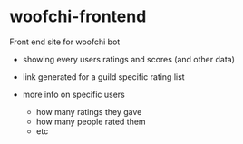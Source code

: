 # woofchi-frontend

Front end site for woofchi bot

- showing every users ratings and scores (and other data)

- link generated for a guild specific rating list

- more info on specific users
  - how many ratings they gave
  - how many people rated them
  - etc
